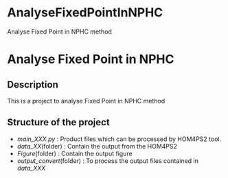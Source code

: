 # AnalyseFixedPointInNPHC
Analyse Fixed Point in NPHC method
# Analyse Fixed Point in NPHC

## Description
This is a project to analyse Fixed Point in NPHC method

## Structure of the project
- *main_XXX.py* : Product files which can be processed by HOM4PS2 tool.
- *data_XX*(folder) : Contain the output from the HOM4PS2
- *Figure*(folder) : Contain the output figure
- *output_convert*(folder) : To process the output files contained in *data_XXX*
